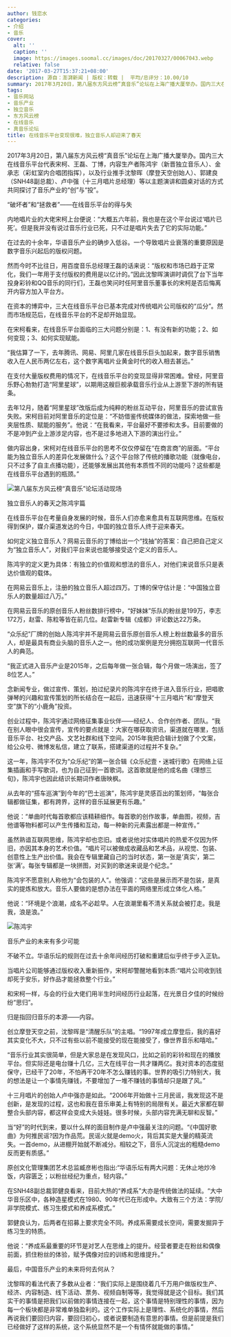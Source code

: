 ```yaml
---
author: 钱恋水
categories:
- 介绍
- 音乐
cover:
  alt: ''
  caption: ''
  image: https://images.soomal.cc/images/doc/20170327/00067043.webp
  relative: false
date: '2017-03-27T15:37:21+08:00'
description: 源自：澎湃新闻 | 版权：转载 |  平均/总评分：10.00/10
summary: 2017年3月20日，第八届东方风云榜“真音乐”论坛在上海广播大厦举办。国内三大在线音乐平台代表、内容生产者以及行业推手等以主题演讲和圆桌对话的方式共同探讨了音乐产业的“创”与“投”。
tags:
- 音乐网站
- 音乐产业
- 独立音乐
- 东方风云榜
- 在线音乐
- 真音乐论坛
title: 在线音乐平台变现很难，独立音乐人却迎来了春天
---
```


2017年3月20日，第八届东方风云榜“真音乐”论坛在上海广播大厦举办。国内三大在线音乐平台代表宋柯、王磊、丁博，内容生产者陈鸿宇（新晋独立音乐人）、金承志（彩虹室内合唱团指挥），以及行业推手沈黎晖（摩登天空创始人）、郭建良（SNH48副总裁）、卢中强（十三月唱片总经理）等以主题演讲和圆桌对话的方式共同探讨了音乐产业的“创”与“投”。

“破坏者”和“拯救者”――在线音乐平台的得与失

内地唱片业的大佬宋柯上台便说：“大概五六年前，我也是在这个平台说过‘唱片已死’。但是我并没有说过音乐行业已死，只不过是唱片失去了它的实际功能。”

在过去的十余年，华语音乐产业的确步入低谷。一个导致唱片业衰落的重要原因是数字音乐兴起后的版权问题。

然而今时不比往日，用百度音乐总经理王磊的话来说：“版权和市场已趋于正常化，我们一年用于支付版权的费用是以亿计的。”因此沈黎晖演讲时调侃了台下当年投身彩铃和QQ音乐的同行们，王磊也笑问时任阿里音乐董事长的宋柯是否后悔离开内容方加入平台方。

在资本的博弈中，三大在线音乐平台已基本完成对传统唱片公司版权的“瓜分”。然而市场规范后，在线音乐平台的不足却开始显现。

在宋柯看来，在线音乐平台面临的三大问题分别是：1、有没有新的功能；2、如何变现；3、如何实现赋能。

“我估算了一下，去年腾讯、网易、阿里几家在线音乐巨头加起来，数字音乐销售收入在人民币两亿左右，这个数字离唱片业黄金时代的收入相去甚远。”

在支付大量版权费用的情况下，在线音乐平台的变现显得非常困难。曾经，阿里音乐野心勃勃打造“阿里星球”，以期用这艘巨舰承载音乐行业从上游至下游的所有链条。

去年12月，随着“阿里星球”改版后成为纯粹的粉丝互动平台，阿里音乐的尝试宣告失败。宋柯目前对阿里音乐的定位是：“不妨借鉴传统媒体的做法，探索地做一些夹层性质、赋能的服务”。他说：“在我看来，平台最好不要掺和太多。目前要做的不是冲到产业上游涉足内容，也不是过多地进入下游的演出行业。”

做内容出身，宋柯对在线音乐平台的思考不仅仅停留在“在商言商”的层面。“平台能为独立音乐人的差异化发展做什么？这个平台除了传统的播歌功能（就像电台，只不过多了自主点播功能），还能够发展出其他有本质性不同的功能吗？这些都是在线音乐平台遇到的瓶颈。”

![第八届东方风云榜“真音乐”论坛活动现场](https://images.soomal.cc/images/doc/20170327/00067043.webp)





独立音乐人的春天之陈鸿宇篇

在线音乐平台在考量自身发展的时候，音乐人们亦愈来愈具有互联网思维。在版权得到保护，媒介渠道发达的今日，中国的独立音乐人终于迎来春天。

如何定义独立音乐人？网易云音乐的丁博给出一个“找抽”的答案：自己把自己定义为“独立音乐人”，对我们平台来说也能够接受这个定义的音乐人。

陈鸿宇的定义更为具体：有独立的价值观和想法的音乐人，对他们来说音乐只是表达价值观的载体。

在网易云音乐上，注册的独立音乐人超过四万。丁博的保守估计是：“中国独立音乐人的数量超过八万。”

在网易云音乐的原创音乐人粉丝数排行榜中，“好妹妹”乐队的粉丝是199万，李志172万，赵雷、陈粒等皆在前几位。赵雷新专辑《成都》评论数达22万条。

“众乐纪”厂牌的创始人陈鸿宇并不是网易云音乐原创音乐人榜上粉丝数最多的音乐人，却是最具有商业头脑的音乐人之一。他的成功案例是充分拥抱互联网一代音乐人的典范。

“我正式进入音乐产业是2015年，之后每年做一张合辑，每个月做一场演出，签了8位艺人。”

念新闻专业，做过宣传、策划，拍过纪录片的陈鸿宇在终于进入音乐行业，把唱歌弹琴的兴趣和宣传策划的所长结合在一起后，迅速获得“十三月唱片”和“摩登天空”旗下的“小鹿角”投资。

创业过程中，陈鸿宇通过网络征集事业伙伴――经纪人、合作创作者、团队。“我在别人眼中很会宣传，宣传的要点就是：大家在哪获取资讯，渠道就在哪里，包括音乐平台、社交产品、文艺社群和线下空间。2015年我把合辑计划做了个文案，给公众号、微博发私信，建立了联系，搭建渠道的过程并不复杂。”

这一年，陈鸿宇不仅为“众乐纪”的第一张合辑《众乐纪壹・迷城行歌》在网络上征集插画和手写歌词，也为自己征到一首歌词。这首歌就是他的成名曲《理想三旬》，陈鸿宇也因此结识长期词作者唐映枫。

从去年的“搭车巡演”到今年的“巴士巡演”，陈鸿宇是灵感百出的策划师，“每张合辑都做征集，都有跨界，这样的音乐延展更有乐趣。”

他说：“单曲时代每首歌都应该精耕细作。每首歌的创作故事，单曲图，视频，吉他谱等物料都可以产生传播和互动，每一种新的元素露出都是一种宣传。”

虽然熟谙互联网思维，陈鸿宇却也恋旧。或者说他对实体唱片的热爱不仅因为怀旧，亦因其本身的艺术价值。“唱片可以被做成收藏品和艺术品，从视觉、包装、创意性上生产出价值。我会在专辑里藏自己的当时状态，第一张是‘真实’，第二张‘满’。每张专辑都是一块拼图，对买到的歌迷来说是个纪念。”

陈鸿宇不愿意别人称他为“会包装的人”。他强调：“这些是展示而不是包装，是真实的提炼和放大。音乐人要做的是想办法在平面的网络里形成立体化人格。”

他说：“环境是个浪潮，成名不必趁早。人在浪潮里看不清关系就会被打走。我是我，浪是浪。”

![陈鸿宇](https://images.soomal.cc/images/doc/20170327/00067044.webp)





音乐产业的未来有多少可能

不破不立。华语乐坛的规则在过去十余年间经历打破和重建后似乎终于步入正轨。

当唱片公司能够通过版权收入重新振作，宋柯却警醒地看到本质:“唱片公司收到钱却死于安乐，好作品才能拯救整个行业。”

和宋柯一样，与会的行业大佬们用半生时间经历行业起落，在光景日夕佳的时候纷纷“思归”。

归是指回归音乐的本源――内容。

创立摩登天空之前，沈黎晖是“清醒乐队”的主唱。“1997年成立摩登后，我的喜好其实变化不大，只不过有些以前不能接受的现在能接受了，像世界音乐和嘻哈。”

“音乐行业其实很简单，但是大家总是在发现风口，比如之前的彩铃和现在的播放平台。但实际还是电台赚十几亿，三大在线平台一共才赚两亿。我对资本的态度挺保守，已经干了20年，不怕再干20年不怎么赚钱的事。世界的吸引力特别大，我的想法是让一个事情先赚钱，不要增加了一堆不赚钱的事情却只是跟了风。”

十三月唱片的创始人卢中强亦是如此。“2006年开始做十三月民谣，我发现这不是创新，是发现的过程，这也和我在音乐审美上有特别的局限有关。最近大家都在聊整合头部内容，都这样会变成大头娃娃。很多时候，头部内容充满无聊和反智。”

当“好”的时代到来，要以什么样的面目制作是卢中强最关注的问题。“《中国好歌曲》为何推民谣?因为作品荒。民谣火就是demo火，背后其实是大量的精英流失。一首demo，从进棚开始就不断减分。相较之下，音乐人沉淀出的粗糙demo反而更有质感。”

原创文化管理集团艺术总监臧彦彬也指出:“华语乐坛有两大问题：无休止地炒冷饭，内容匮乏；以粉丝经纪为重点，轻内容。”

在SNH48副总裁郭健良看来，目前大热的“养成系”大亦是传统做法的延续。“大中华音乐区中，各种造星模式在1980、90年代已在形成中。大致有三个方法：学院/非学院模式、练习生模式和养成系模式。”

郭健良认为，后两者在招募上要求完全不同。养成系需要成长空间，需要发掘异于练习生的特质。

他说：“养成系最重要的环节是对艺人在思维上的提升。经营者要走在粉丝和偶像前面，抓住粉丝的体验，赋予偶像对应的训练和思维提升。”

最后，中国音乐产业的未来将何去何从？

沈黎晖的看法代表了多数从业者：“我们实际上是围绕着几千万用户做版权生产、经济、内容制造、线下活动、票务、视频自制等等，我觉得就是这个目标。我们其实干的事情是把我们以前做的事情连接在一起，这个事情是特别理性的事情，因为每一个板块都是非常难单独盈利的。这个工作实际上是理性、系统化的事情，然后再说我们要回归内容，要回归初心，或者说要制造有意思的事情。但是前提是我们已经做好了这样的系统，这个系统显然不是一个有情怀就能做的事情。”